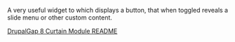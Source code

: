 A very useful widget to which displays a button, that when toggled reveals a slide menu or other custom content.

[DrupalGap 8 Curtain Module README](http://drupalgap.org/project/dg_curtain)
